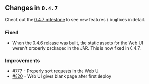 ## Changes in `0.4.7`

Check out the [0.4.7 milestone](https://github.com/HubSpot/Singularity/issues?q=milestone%3A0.4.7+is%3Aclosed) to see new features / bugfixes in detail.

### Fixed
 - When the [0.4.6 release](https://github.com/HubSpot/Singularity/releases/tag/Singularity-0.4.6) was built, the static assets for the Web UI weren't properly packaged in the JAR. This is now fixed in 0.4.7.

### Improvements
 - [#777](https://github.com/HubSpot/Singularity/pull/777) - Properly sort requests in the Web UI
 - [#820](https://github.com/HubSpot/Singularity/pull/820) - Web UI gives blank page after first deploy
 
